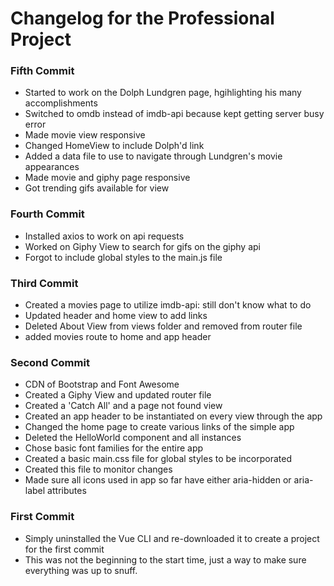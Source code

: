 # Changelog for the Professional Project

### Fifth Commit
- Started to work on the Dolph Lundgren page, hgihlighting his many accomplishments
- Switched to omdb instead of imdb-api because kept getting server busy error
- Made movie view responsive
- Changed HomeView to include Dolph'd link
- Added a data file to use to navigate through Lundgren's movie appearances
- Made movie and giphy page responsive
- Got trending gifs available for view
  
### Fourth Commit
- Installed axios to work on api requests
- Worked on Giphy View to search for gifs on the giphy api
- Forgot to include global styles to the main.js file
  
### Third Commit
- Created a movies page to utilize imdb-api: still don't know what to do 
- Updated header and home view to add links 
- Deleted About View from views folder and removed from router file
- added movies route to home and app header
  
### Second Commit
- CDN of Bootstrap and Font Awesome
- Created a Giphy View and updated router file
- Created a 'Catch All' and a page not found view
- Created an app header to be instantiated on every view through the app
- Changed the home page to create various links of the simple app
- Deleted the HelloWorld component and all instances
- Chose basic font families for the entire app
- Created a basic main.css file for global styles to be incorporated
- Created this file to monitor changes
- Made sure all icons used in app so far have either aria-hidden or aria-label attributes
  
### First Commit 
- Simply uninstalled the Vue CLI and re-downloaded it to create a project for the first commit
- This was not the beginning to the start time, just a way to make sure everything was up to snuff.